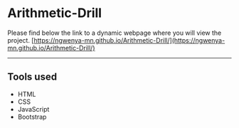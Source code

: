 # Arithmetic-Drill
Please find below the link to a dynamic webpage where you will view the project.
[https://ngwenya-mn.github.io/Arithmetic-Drill/](https://ngwenya-mn.github.io/Arithmetic-Drill/)
<hr>
<h2>Tools used</h2>

* HTML
* CSS
* JavaScript
* Bootstrap
